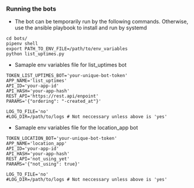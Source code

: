 ### Running the bots
* The bot can be temporarily run by the following commands.  Otherwise,
use the ansible playbook to install and run by systemd
```
cd bots/
pipenv shell
export PATH_TO_ENV_FILE=/path/to/env_variables
python list_uptimes.py
```

* Samaple env variables file for list_uptimes bot
```
TOKEN_LIST_UPTIMES_BOT='your-unique-bot-token'
APP_NAME='list_uptimes'
API_ID='your-app-id'
API_HASH='your-app-hash'
REST_API='https://rest.api/enpoint'
PARAMS='{"ordering": "-created_at"}'

LOG_TO_FILE='no'
#LOG_DIR=/path/to/logs # Not neccessary unless above is 'yes'
```

* Samaple env variables file for the location_app bot
```
TOKEN_LOCATION_BOT='your-unique-bot-token'
APP_NAME='location_app'
API_ID='your-app-id'
API_HASH='your-app-hash'
REST_API='not_using_yet'
PARAMS='{"not_using": true}'

LOG_TO_FILE='no'
#LOG_DIR=/path/to/logs # Not neccessary unless above is 'yes'
```

<!---
# vim: ai et ts=4 sw=4 sts=4 nu
-->

